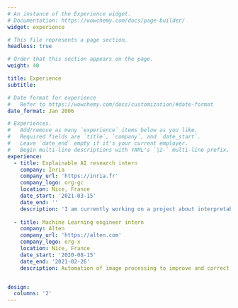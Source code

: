 ```yaml
---
# An instance of the Experience widget.
# Documentation: https://wowchemy.com/docs/page-builder/
widget: experience

# This file represents a page section.
headless: true

# Order that this section appears on the page.
weight: 40

title: Experience
subtitle:

# Date format for experience
#   Refer to https://wowchemy.com/docs/customization/#date-format
date_format: Jan 2006

# Experiences.
#   Add/remove as many `experience` items below as you like.
#   Required fields are `title`, `company`, and `date_start`.
#   Leave `date_end` empty if it's your current employer.
#   Begin multi-line descriptions with YAML's `|2-` multi-line prefix.
experience:
  - title: Explainable AI research intern
    company: Inria
    company_url: 'https://inria.fr'
    company_logo: org-gc
    location: Nice, France
    date_start: '2021-03-15'
    date_end: ''
    description: 'I am currently working on a project about interpretability and explainability of machine learning models as member of the [Maasai - Models and Algorithms for Artificial Intelligence](https://team.inria.fr/maasai/) team.'
        
  - title: Machine Learning engineer intern
    company: Alten
    company_url: 'https://alten.com'
    company_logo: org-x
    location: Nice, France
    date_start: '2020-08-15'
    date_end: '2021-02-26'
    description: Automation of image processing to improve and correct images of scanned or photographed documents for the automatic extraction of relevant information.


design:
  columns: '2'
---
```

